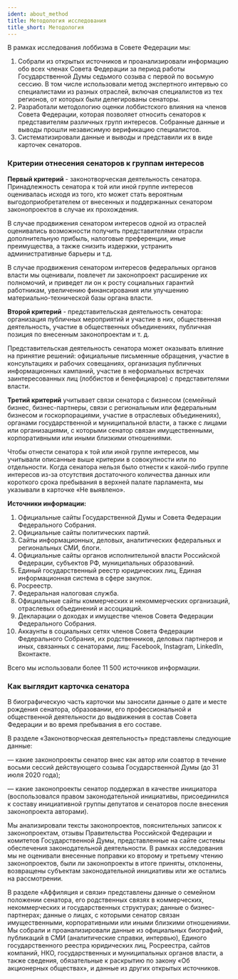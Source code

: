```yaml
---
ident: about_method
title: Методология исследования
title_short: Методология
---
```


В рамках исследования лоббизма в Совете Федерации мы:

1. Собрали из открытых источников и проанализировали информацию обо всех членах Совета Федерации за период работы Государственной Думы седьмого созыва с первой по восьмую сессию. В том числе использовали метод экспертного интервью со специалистами из разных отраслей, включая специалистов из тех регионов, от которых были делегированы сенаторы.
2. Разработали методологию оценки лоббистского влияния на членов Совета Федерации, которая позволяет относить сенаторов к представителям различных групп интересов. Собранные данные и выводы прошли независимую верификацию специалистов.
3. Систематизировали данные и выводы и представили их в виде карточек сенаторов.

### Критерии отнесения сенаторов к группам интересов

**Первый критерий** - законотворческая деятельность сенатора. Принадлежность сенатора к той или иной группе интересов оценивалась исходя из того, кто может стать вероятным выгодоприобретателем от внесенных и поддержанных сенатором законопроектов в случае их прохождения.

В случае продвижения сенатором интересов одной из отраслей оценивались возможности получить представителями отрасли дополнительную прибыль, налоговые преференции, иные преимущества, а также снизить издержки, устранить административные барьеры и т.д.

В случае продвижения сенатором интересов федеральных органов власти мы оценивали, повлечет ли законопроект расширение их полномочий, и приведет ли он к росту социальных гарантий работникам, увеличению финансирования или улучшению материально-технической базы органа власти.

**Второй критерий** - представительская деятельность сенатора: организация публичных мероприятий и участие в них, общественная деятельность, участие в общественных объединениях, публичная позиция по внесенным законопроектам и т. д.

Представительская деятельность сенатора может оказывать влияние на принятие решений: официальные письменные обращения, участие в консультациях и рабочих совещаниях, организация публичных информационных кампаний, участие в неформальных встречах заинтересованных лиц (лоббистов и бенефициаров) с представителями власти.

**Третий критерий** учитывает связи сенатора с бизнесом (семейный бизнес, бизнес-партнеры, связи с региональным или федеральным бизнесом и госкорпорациями, участие в отраслевых объединениях), органами государственной и муниципальной власти, а также с лицами или организациями, с которыми сенатор связан имущественными, корпоративными или иными близкими отношениями.

Чтобы отнести сенатора к той или иной группе интересов, мы учитывали описанные выше критерии в совокупности или по отдельности. Когда сенатора нельзя было отнести к какой-либо группе интересов из-за отсутствия достаточного количества данных или короткого срока пребывания в верхней палате парламента, мы указывали в карточке «Не выявлено».

**Источники информации:**

1. Официальные сайты Государственной Думы и Совета Федерации Федерального Собрания.
2. Официальные сайты политических партий.
3. Сайты информационных, деловых, аналитических федеральных и региональных СМИ, блоги.
4. Официальные сайты органов исполнительной власти Российской Федерации, субъектов РФ, муниципальных образований.
5. Единый государственный реестр юридических лиц, Единая информационная система в сфере закупок.
6. Росреестр.
7. Федеральная налоговая служба.
8. Официальные сайты коммерческих и некоммерческих организаций, отраслевых объединений и ассоциаций.
9. Декларации о доходах и имуществе членов Совета Федерации Федерального Собрания.
10. Аккаунты в социальных сетях членов Совета Федерации Федерального Собрания, их родственников, деловых партнеров и иных, связанных с сенаторами, лиц: Facebook, Instagram, LinkedIn, Вконтакте.

Всего мы использовали более 11 500 источников информации.

### Как выглядит карточка сенатора

В биографическую часть карточки мы заносили данные о дате и месте рождения сенатора, образовании, его профессиональной и общественной деятельности до выдвижения в состав Совета Федерации и во время пребывания в его составе.

В разделе «Законотворческая деятельность» представлены следующие данные:

— какие законопроекты сенатор внес как автор или соавтор в течение восьми сессий действующего созыва Государственной Думы (до 31 июля 2020 года);

— какие законопроекты сенатор поддержал в качестве инициатора (воспользовался правом законодательной инициативы, присоединился к составу инициативной группы депутатов и сенаторов после внесения законопроекта авторами).

Мы анализировали тексты законопроектов, пояснительных записок к законопроектам, отзывы Правительства Российской Федерации и комитетов Государственной Думы, представленные на сайте системы обеспечения законодательной деятельности. В рамках исследования мы не оценивали внесенные поправки ко второму и третьему чтению законопроектов, были ли законопроекты в итоге приняты, отклонены, возвращены субъектам законодательной инициативы или же остались на рассмотрении.

В разделе «Аффиляция и связи» представлены данные о семейном положении сенатора, его родственных связях в коммерческих, некоммерческих и государственных структурах; данные о бизнес-партнерах; данные о лицах, с которыми сенатор связан имущественными, корпоративными или иными близкими отношениями. Мы собрали и проанализировали данные из официальных биографий, публикаций в СМИ (аналитические справки, интервью), Единого государственного реестра юридических лиц, Росреестра, сайтов компаний, НКО, государственных и муниципальных органов власти, а также сведения, обязательные к раскрытию по закону «Об акционерных обществах», и данные из других открытых источников.
